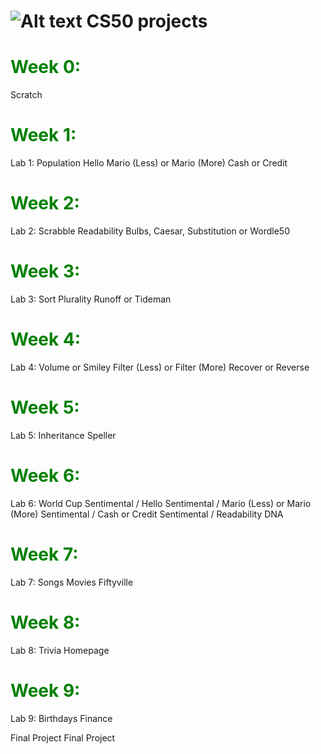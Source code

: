 # ![Alt text](https://pll.harvard.edu/themes/custom/twel_scholar/favicon.ico) CS50 projects

# <span style='color: #008000;'>Week 0: </span>
 Scratch

# <span style='color: #008000;'>Week 1: </span>
 Lab 1: Population
 Hello
 Mario (Less) or Mario (More)
 Cash or Credit

# <span style='color: #008000;'>Week 2: </span>
 Lab 2: Scrabble
 Readability
 Bulbs, Caesar, Substitution or Wordle50

# <span style='color: #008000;'>Week 3: </span>
 Lab 3: Sort
 Plurality
 Runoff or Tideman

# <span style='color: #008000;'>Week 4: </span>
 Lab 4: Volume or Smiley
 Filter (Less) or Filter (More)
 Recover or Reverse

# <span style='color: #008000;'>Week 5: </span>
 Lab 5: Inheritance
 Speller

# <span style='color: #008000;'>Week 6: </span>
 Lab 6: World Cup
 Sentimental / Hello
 Sentimental / Mario (Less) or Mario (More)
 Sentimental / Cash or Credit
 Sentimental / Readability
 DNA

# <span style='color: #008000;'>Week 7: </span>
 Lab 7: Songs
 Movies
 Fiftyville

# <span style='color: #008000;'>Week 8: </span>
 Lab 8: Trivia
 Homepage

# <span style='color: #008000;'>Week 9: </span>
 Lab 9: Birthdays
 Finance

Final Project
 Final Project
